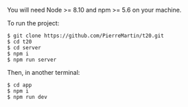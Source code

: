 You will need Node >= 8.10 and npm >= 5.6 on your machine.

To run the project:

    $ git clone https://github.com/PierreMartin/t20.git
    $ cd t20
    $ cd server
    $ npm i
    $ npm run server

Then, in another terminal:

    $ cd app
    $ npm i
    $ npm run dev
